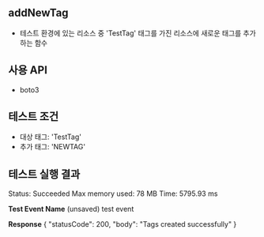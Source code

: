 ## addNewTag
- 테스트 환경에 있는 리소스 중 'TestTag' 태그를 가진 리소스에 새로운 태그를 추가하는 함수

## 사용 API
- boto3

## 테스트 조건
- 대상 태그: 'TestTag'
- 추가 태그: 'NEWTAG'

## 테스트 실행 결과
Status: Succeeded
Max memory used: 78 MB
Time: 5795.93 ms

**Test Event Name**
(unsaved) test event

**Response**
{
  "statusCode": 200,
  "body": "Tags created successfully"
}
